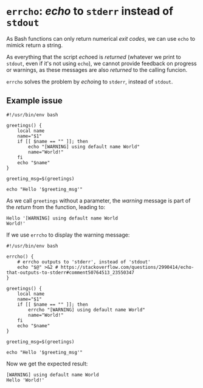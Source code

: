 # `errcho`: *echo* to `stderr` instead of `stdout`

As Bash functions can only return numerical *exit codes*, we can use `echo` to mimick return a string.

As everything that the script *echo*ed is *returned* (whatever we print to `stdout`, even if it's not using `echo`), we cannot provide feedback on progress or warnings, as these messages are also *returned* to the calling funcion.

`errcho` solves the problem by *echo*ing to `stderr`, instead of `stdout`.

## Example issue

```console
#!/usr/bin/env bash

greetings() {
    local name
    name="$1"
    if [[ $name == "" ]]; then
        echo "[WARNING] using default name World"
        name="World!"
    fi
    echo "$name"
}

greeting_msg=$(greetings)

echo "Hello '$greeting_msg'"
```

As we call `greetings` without a parameter, the *warning* message is part of the *return* from the function, leading to:

```console
Hello '[WARNING] using default name World
World!'
```

If we use `errcho` to display the warning message:

```console
#!/usr/bin/env bash

errcho() {    
    # errcho outputs to 'stderr', instead of 'stdout'
    echo "$@" >&2 # https://stackoverflow.com/questions/2990414/echo-that-outputs-to-stderr#comment50764513_23550347
}

greetings() {
    local name
    name="$1"
    if [[ $name == "" ]]; then
        errcho "[WARNING] using default name World"
        name="World!"
    fi
    echo "$name"
}

greeting_msg=$(greetings)

echo "Hello '$greeting_msg'"
```

Now we get the expected result:

```console
[WARNING] using default name World
Hello 'World!'
```
